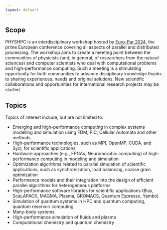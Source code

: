 ```yaml
---
layout: default
---
```


## Scope

PHYSHPC is an interdisciplinary workshop hosted by [Euro-Par 2024](https://2024.euro-par.org/), the prime European conference covering all aspects of parallel and distributed processing. The workshop aims to create a meeting point between the communities of physicists (and, in general, of researchers from the natural sciences) and computer scientists who deal with computational problems and high-performance computing. Such a meeting is a stimulating opportunity for both communities to advance disciplinary knowledge thanks to sharing experiences, needs and original solutions. New scientific collaborations and opportunities for international research projects may be started.

## Topics
Topics of interest include, but are not limited to:

* Emerging and high-performance computing in complex systems modelling and simulation using FDM, PIC, Cellular Automata and other methods
* High-performance technologies, such as MPI, OpenMP, CUDA, and Sycl, for scientific applications
* Hardware approaches (e.g., FPGAs, Neuromorphic computing) of high-performance computing in modeling and simulation
* Optimization algorithms related to parallel simulation of scientific applications, such as synchronization, load balancing, coarse grain optimization
* Performance models and their integration into the design of efficient parallel algorithms for heterogeneous platforms
* High-performance software libraries for scientific applications (Blas, ScaLAPACK, MAGMA, Plasma, GROMACS, Quantum Espresso, Yambo)
* Simulation of quantum systems in HPC and quantum computing, quantum reservoir computing
* Many-body systems
* High-performance simulation of fluids and plasma
* Computational chemistry and quantum chemistry
